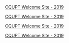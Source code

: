 [CQUPT Welcome Site - 2019](https://github.com/ahabhgk/)

[CQUPT Welcome Site - 2019](https://github.com/ahabhgk/)

[CQUPT Welcome Site - 2019](https://github.com/ahabhgk/)

[CQUPT Welcome Site - 2019](https://github.com/ahabhgk/)